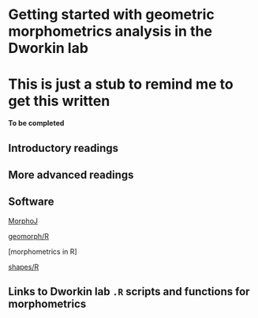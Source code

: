 Getting started with geometric morphometrics analysis in the Dworkin lab
========================================================================

# This is just a stub to remind me to get this written

**To be completed**

## Introductory readings

## More advanced readings

## Software
[MorphoJ](http://www.flywings.org.uk/MorphoJ_page.htm)

[geomorph/R](http://www.geomorph.net/)

[morphometrics in R]

[shapes/R](http://cran.r-project.org/web/packages/shapes/index.html)
## Links to Dworkin lab `.R` scripts and functions for morphometrics
